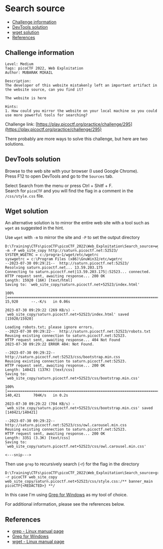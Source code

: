 # Search source

- [Challenge information](#challenge-information)
- [DevTools solution](#devtools-solution)
- [wget solution](#wget-solution)
- [References](#references)

## Challenge information

```text
Level: Medium
Tags: picoCTF 2022, Web Exploitation
Author: MUBARAK MIKAIL

Description:
The developer of this website mistakenly left an important artifact in the website source, can you find it?

The website is here

Hints:
1. How could you mirror the website on your local machine so you could use more powerful tools for searching?
```

Challenge link: [https://play.picoctf.org/practice/challenge/295](https://play.picoctf.org/practice/challenge/295)

There probably are more ways to solve this challenge, but here are two solutions.

## DevTools solution

Browse to the web site with your browser (I used Google Chrome).  
Press F12 to open DevTools and go to the `Sources` tab.

Select Search from the menu or press Ctrl + Shitf + F.  
Search for `picoCTF` and you will find the flag in a comment in the `/css/style.css` file.

## Wget solution

An alternative solution is to mirror the entire web site with a tool such as `wget` as suggested in the hint.

Use `wget` with `-m` to mirror the site and `-P` to set the output directory

```text
D:\Training\CTFs\picoCTF\picoCTF_2022\Web_Exploitation\Search_source>wget -m -P web_site_copy http://saturn.picoctf.net:52523/
SYSTEM_WGETRC = c:/progra~1/wget/etc/wgetrc
syswgetrc = c:\Program Files (x86)\GnuWin32/etc/wgetrc
--2023-07-30 09:29:21--  http://saturn.picoctf.net:52523/
Resolving saturn.picoctf.net... 13.59.203.175
Connecting to saturn.picoctf.net|13.59.203.175|:52523... connected.
HTTP request sent, awaiting response... 200 OK
Length: 15920 (16K) [text/html]
Saving to: `web_site_copy/saturn.picoctf.net+52523/index.html'

100%[============================================================================================================>] 15,920      --.-K/s   in 0.06s

2023-07-30 09:29:22 (269 KB/s) - `web_site_copy/saturn.picoctf.net+52523/index.html' saved [15920/15920]

Loading robots.txt; please ignore errors.
--2023-07-30 09:29:22--  http://saturn.picoctf.net:52523/robots.txt
Reusing existing connection to saturn.picoctf.net:52523.
HTTP request sent, awaiting response... 404 Not Found
2023-07-30 09:29:22 ERROR 404: Not Found.

--2023-07-30 09:29:22--  http://saturn.picoctf.net:52523/css/bootstrap.min.css
Reusing existing connection to saturn.picoctf.net:52523.
HTTP request sent, awaiting response... 200 OK
Length: 140421 (137K) [text/css]
Saving to: `web_site_copy/saturn.picoctf.net+52523/css/bootstrap.min.css'

100%[============================================================================================================>] 140,421      704K/s   in 0.2s

2023-07-30 09:29:22 (704 KB/s) - `web_site_copy/saturn.picoctf.net+52523/css/bootstrap.min.css' saved [140421/140421]

--2023-07-30 09:29:22--  http://saturn.picoctf.net:52523/css/owl.carousel.min.css
Reusing existing connection to saturn.picoctf.net:52523.
HTTP request sent, awaiting response... 200 OK
Length: 3351 (3.3K) [text/css]
Saving to: `web_site_copy/saturn.picoctf.net+52523/css/owl.carousel.min.css'

<---snip--->
```

Then use `grep` to recursively search (-r) for the flag in the directory

```text
D:\Training\CTFs\picoCTF\picoCTF_2022\Web_Exploitation\Search_source>grep -r picoCTF web_site_copy
web_site_copy/saturn.picoctf.net+52523/css/style.css:/** banner_main picoCTF{<REDACTED>} **/
```

In this case I'm using [Grep for Windows](https://gnuwin32.sourceforge.net/packages/grep.htm) as my tool of choice.

For additional information, please see the references below.

## References

- [grep - Linux manual page](https://man7.org/linux/man-pages/man1/grep.1.html)
- [Grep for Windows](https://gnuwin32.sourceforge.net/packages/grep.htm)
- [wget - Linux manual page](https://man7.org/linux/man-pages/man1/wget.1.html)

